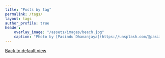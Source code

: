 ```yaml
---
title: "Posts by tag"
permalink: /tags/
layout: tags
author_profile: true
header:
    overlay_image: "/assets/images/beach.jpg"
    caption: "Photo by [Pasindu Dhananjaya](https://unsplash.com/@pasiiijay) on [Unsplash](https://unsplash.com)"
---
```

[<i style="font-size:0.9em;" class="fas fa-arrow-alt-circle-left" aria-hidden="true"></i> Back to default view](/year-archive)
